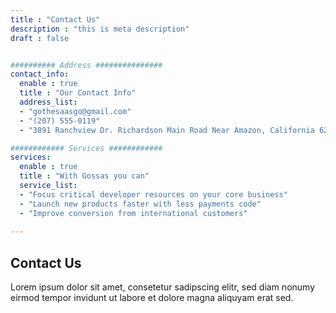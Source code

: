 ```yaml
---
title : "Contact Us"
description : "this is meta description"
draft : false


########## Address ###############
contact_info:
  enable : true
  title : "Our Contact Info"
  address_list:
  - "gothesaasgo@gmail.com"
  - "(207) 555-0119"
  - "3891 Ranchview Dr. Richardson Main Road Near Amazon, California 62639"

############ Services ############
services:
  enable : true
  title : "With Gossas you can"
  service_list:
  - "Focus critical developer resources on your core business"
  - "Launch new products faster with less payments code"
  - "Improve conversion from international customers"
  
---
```


## Contact **Us**
Lorem ipsum dolor sit amet, consetetur sadipscing elitr, sed diam nonumy eirmod tempor invidunt ut labore et dolore magna aliquyam erat sed.